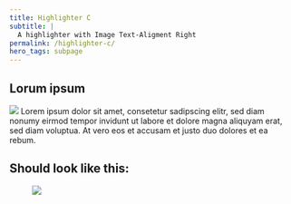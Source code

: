 ```yaml
---
title: Highlighter C
subtitle: |
  A highlighter with Image Text-Aligment Right
permalink: /highlighter-c/
hero_tags: subpage
---
```


<div class="highlighter min-height25p">

## Lorum ipsum

<img src="https://www.bmbf.de/SiteGlobals/Frontend/Images/icons/_common/logo.svg;jsessionid=73771066A725D13D2D34C4D38E4A181D.live382?__blob=normal&v=3">
Lorem ipsum dolor sit amet, consetetur sadipscing elitr, sed diam nonumy eirmod tempor invidunt ut labore et dolore magna aliquyam erat, sed diam voluptua. At vero eos et accusam et justo duo dolores et ea rebum.

</div>

## Should look like this:

<figure class="image">
  <img src="{{baseurl}}/assets/templates/highlighter-c.png">
</figure>
